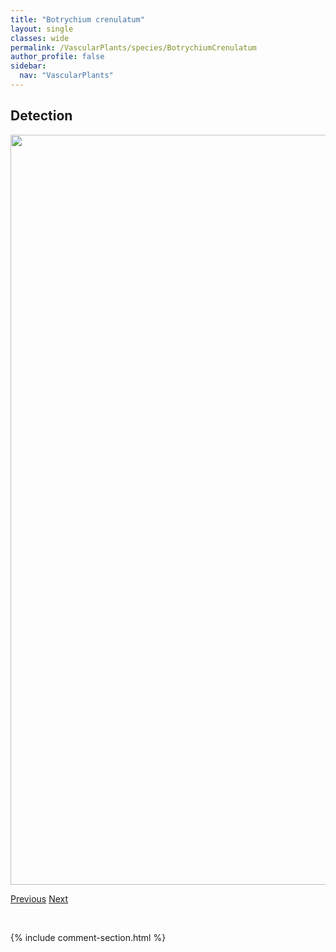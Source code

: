 ```yaml
---
title: "Botrychium crenulatum"
layout: single
classes: wide
permalink: /VascularPlants/species/BotrychiumCrenulatum
author_profile: false
sidebar:
  nav: "VascularPlants"
---
```


<h2>Detection</h2>

<a href="https://drive.google.com/uc?export=view&id=1HukAg6qmnZImUZIJG16SF9OPKd1RScU9">
<img src="https://drive.google.com/uc?export=view&id=1HukAg6qmnZImUZIJG16SF9OPKd1RScU9" height = "1200" width = "800">
</a>


<a href="/DevelopmentWebsite/VascularPlants/species/Botrychium" class="pagination--pager" title="Botrychium">Previous</a> <a href="/DevelopmentWebsite/VascularPlants/species/BotrypusVirginianus" class="pagination--pager" title="Botrypus virginianus">Next</a>

<p>&nbsp;</p>

{% include comment-section.html %}
